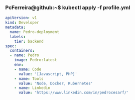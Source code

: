 ### PcFerreira@github:~$ kubectl apply -f profile.yml

```yaml
apiVersion: v1
kind: Developer
metadata:
  name: Pedro-deployment
  labels:
    tier: backend
spec:
  containers:
  - name: Pedro
    image: Pedro:latest
    env:
    - name: Code
      value: '[Javascript, PHP]'
    - name: Tools
      value: 'Node, Docker, Kubernetes'
    - name: Linkedin
      value: 'https://www.linkedin.com/in/pedrocesarf/' 
```


<!--
**PcFerreira/PcFerreira** is a ✨ _special_ ✨ repository because its `README.md` (this file) appears on your GitHub profile.

Here are some ideas to get you started:

- 🔭 I’m currently working on ...
- 🌱 I’m currently learning ...
- 👯 I’m looking to collaborate on ...
- 🤔 I’m looking for help with ...
- 💬 Ask me about ...
- 📫 How to reach me: ...
- 😄 Pronouns: ...
- ⚡ Fun fact: ...
-->
